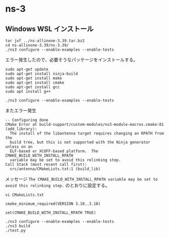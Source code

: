 # ns-3

## Windows WSL インストール

```
tar jxf ../ns-allinone-3.39.tar.bz2
cd ns-allinone-3.39/ns-3.39/
./ns3 configure --enable-examples --enable-tests
```

エラー発生したので、必要そうなパッケージをインストールする。

```
sudo apt-get update
sudo apt-get install ninja-build
sudo apt-get install make
sudo apt-get install cmake
sudo apt-get install gcc
sudo apt install g++

./ns3 configure --enable-examples --enable-tests
```

またエラー発生

```
-- Configuring done
CMake Error at build-support/custom-modules/ns3-module-macros.cmake:81 (add_library):
  The install of the libantenna target requires changing an RPATH from the
  build tree, but this is not supported with the Ninja generator unless on an
  ELF-based or XCOFF-based platform.  The CMAKE_BUILD_WITH_INSTALL_RPATH
  variable may be set to avoid this relinking step.
Call Stack (most recent call first):
  src/antenna/CMakeLists.txt:1 (build_lib)
```

メッセージ `The CMAKE_BUILD_WITH_INSTALL_RPATH variable may be set to avoid this relinking step.` のとおりに設定する。

```
vi CMakeLists.txt
```

```
cmake_minimum_required(VERSION 3.10..3.10)

set(CMAKE_BUILD_WITH_INSTALL_RPATH TRUE)
```

```
./ns3 configure --enable-examples --enable-tests
./ns3 build
./test.py 
```
